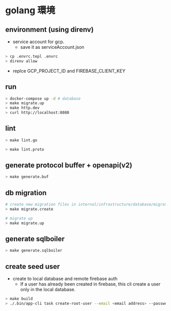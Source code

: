 # golang 環境

## environment (using direnv)

- service account for gcp.
  - save it as serviceAccount.json

```bash
> cp .envrc.tepl .envrc
> direnv allow
```

- replce GCP_PROJECT_ID and FIREBASE_CLIENT_KEY

## run

```bash
> docker-compose up -d # database
> make migrate.up
> make http.dev
> curl http://localhost:8080
```

## lint

```bash
> make lint.go

> make lint.proto
```

## generate protocol buffer + openapi(v2)

```bash
> make generate.buf
```

## db migration

```bash
# create new migration files in internal/infrastructure/database/migration/files
> make migrate.create

# migrate up
> make migrate.up
```

## generate sqlboiler

```bash
> make generate.sqlboiler
```

## create seed user

- create to local database and remote firebase auth
  - If a user has already been created in firebase, this cli create a user only in the local database.

```bash
> make build
> ./.bin/app-cli task create-root-user --email <email address> --password <passowrd>
```

